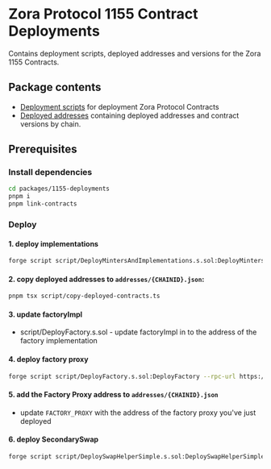 # Zora Protocol 1155 Contract Deployments

Contains deployment scripts, deployed addresses and versions for the Zora 1155 Contracts.

## Package contents

- [Deployment scripts](./script/) for deployment Zora Protocol Contracts
- [Deployed addresses](./addresses/) containing deployed addresses and contract versions by chain.

## Prerequisites

### Install dependencies

```bash
cd packages/1155-deployments
pnpm i
pnpm link-contracts
```

### Deploy

#### 1. deploy implementations

```bash
forge script script/DeployMintersAndImplementations.s.sol:DeployMintersAndImplementations --rpc-url https://sepolia.base.org --private-key PRIVATE_KEY --broadcast --verify --etherscan-api-key BASESCAN_API_KEY -vvvv
```

#### 2. copy deployed addresses to `addresses/{CHAINID}.json`:

```bash
pnpm tsx script/copy-deployed-contracts.ts
```

#### 3. update factoryImpl

- script/DeployFactory.s.sol - update factoryImpl in to the address of the factory implementation

#### 4. deploy factory proxy

```bash
forge script script/DeployFactory.s.sol:DeployFactory --rpc-url https://sepolia.base.org --private-key PRIVATE_KEY --broadcast --verify --etherscan-api-key BASESCAN_API_KEY -vvvv
```

#### 5. add the Factory Proxy address to `addresses/{CHAINID}.json`

- update `FACTORY_PROXY` with the address of the factory proxy you've just deployed

#### 6. deploy SecondarySwap

```bash
forge script script/DeploySwapHelperSimple.s.sol:DeploySwapHelperSimple --rpc-url https://sepolia.base.org --private-key PRIVATE_KEY --broadcast --verify --etherscan-api-key BASESCAN_API_KEY -vvvv
```
